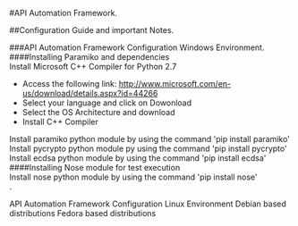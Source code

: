 #API Automation Framework.   

##Configuration Guide and important Notes.   

###API Automation Framework Configuration Windows Environment.   
####Installing Paramiko and dependencies   
Install Microsoft C++ Compiler for Python 2.7
* Access the following link: http://www.microsoft.com/en-us/download/details.aspx?id=44266
* Select your language and click on Dowonload
* Select the OS Architecture and download
* Install C++ Compiler   

Install paramiko python module by using the command 'pip install paramiko'   
Install pycrypto python module py using the command 'pip install pycrypto'
Install ecdsa python module by using the command 'pip install ecdsa'   
####Installing Nose module for test execution   
Install nose python module by using the command 'pip install nose'   
.

API Automation Framework Configuration Linux Environment
Debian based distributions
Fedora based distributions
